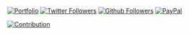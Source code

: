 
[![Portfolio](https://img.shields.io/website?style=for-the-badge&url=https%3A%2F%2Fmigliacci.fr%2F)](https://migliacci.fr/)
[![Twitter Followers](https://img.shields.io/twitter/follow/geofmigliacci.svg?logo=twitter&style=for-the-badge&label=Follow)](https://twitter.com/geofmigliacci)
[![Github Followers](https://img.shields.io/github/followers/geofmigliacci?logo=github&style=for-the-badge)](https://github.com/geofmigliacci)
[![PayPal](https://img.shields.io/badge/Donate-PayPal-ff3f59.svg?style=for-the-badge)](https://www.paypal.com/paypalme/myerffoeg)

[![Contribution](https://github-readme-stats.vercel.app/api?username=geofmigliacci&show_icons=true&icon_color=FF9452CC&text_color=58A6FFCC&bg_color=00000000&hide_title=true&hide_border=true)](https://www.paypal.me/geofmigliacci)